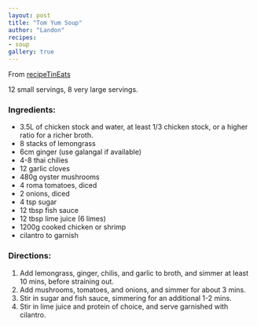 ```yaml
---
layout: post
title: "Tom Yum Soup"
author: "Landon"
recipes:
- soup
gallery: true
---
```


From [recipeTinEats](https://www.recipetineats.com/tom-yum-soup-thai/)

12 small servings, 8 very large servings.

### Ingredients:
- 3.5L of chicken stock and water, at least 1/3 chicken stock, or a higher ratio for a richer broth.
- 8 stacks of lemongrass
- 6cm ginger (use galangal if available)
- 4-8 thai chilies
- 12 garlic cloves
- 480g oyster mushrooms
- 4 roma tomatoes, diced
- 2 onions, diced
- 4 tsp sugar
- 12 tbsp fish sauce
- 12 tbsp lime juice (6 limes)
- 1200g cooked chicken or shrimp
- cilantro to garnish

### Directions:
1. Add lemongrass, ginger, chilis, and garlic to broth, and simmer at least 10 mins, before straining out.
2. Add mushrooms, tomatoes, and onions, and simmer for about 3 mins.
3. Stir in sugar and fish sauce, simmering for an additional 1-2 mins.
4. Stir in lime juice and protein of choice, and serve garnished with cilantro.

<div class="gallery">
<figure name="1" alt="Tom Yum soup" caption="Tom Yum soup with shrimp (pc: Priscilla)."></figure>
</div>